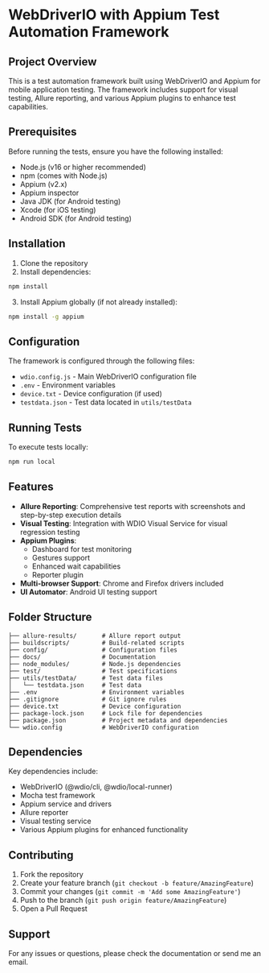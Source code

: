 # WebDriverIO with Appium Test Automation Framework

## Project Overview

This is a test automation framework built using WebDriverIO and Appium for mobile application testing. The framework includes support for visual testing, Allure reporting, and various Appium plugins to enhance test capabilities.

## Prerequisites

Before running the tests, ensure you have the following installed:

- Node.js (v16 or higher recommended)
- npm (comes with Node.js)
- Appium (v2.x)
- Appium inspector
- Java JDK (for Android testing)
- Xcode (for iOS testing)
- Android SDK (for Android testing)

## Installation

1. Clone the repository
2. Install dependencies:

```bash
npm install
```

3. Install Appium globally (if not already installed):

```bash
npm install -g appium
```

## Configuration

The framework is configured through the following files:

- `wdio.config.js` - Main WebDriverIO configuration file
- `.env` - Environment variables
- `device.txt` - Device configuration (if used)
- `testdata.json` - Test data located in `utils/testData`

## Running Tests

To execute tests locally:

```bash
npm run local
```

## Features

- **Allure Reporting**: Comprehensive test reports with screenshots and step-by-step execution details
- **Visual Testing**: Integration with WDIO Visual Service for visual regression testing
- **Appium Plugins**:
  - Dashboard for test monitoring
  - Gestures support
  - Enhanced wait capabilities
  - Reporter plugin
- **Multi-browser Support**: Chrome and Firefox drivers included
- **UI Automator**: Android UI testing support

## Folder Structure

```
├── allure-results/       # Allure report output
├── buildscripts/         # Build-related scripts
├── config/               # Configuration files
├── docs/                 # Documentation
├── node_modules/         # Node.js dependencies
├── test/                 # Test specifications
├── utils/testData/       # Test data files
│   └── testdata.json     # Test data
├── .env                  # Environment variables
├── .gitignore            # Git ignore rules
├── device.txt            # Device configuration
├── package-lock.json     # Lock file for dependencies
├── package.json          # Project metadata and dependencies
└── wdio.config           # WebDriverIO configuration
```

## Dependencies

Key dependencies include:

- WebDriverIO (@wdio/cli, @wdio/local-runner)
- Mocha test framework
- Appium service and drivers
- Allure reporter
- Visual testing service
- Various Appium plugins for enhanced functionality

## Contributing

1. Fork the repository
2. Create your feature branch (`git checkout -b feature/AmazingFeature`)
3. Commit your changes (`git commit -m 'Add some AmazingFeature'`)
4. Push to the branch (`git push origin feature/AmazingFeature`)
5. Open a Pull Request

## Support

For any issues or questions, please check the documentation or send me an email.